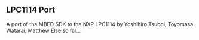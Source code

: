 LPC1114 Port
--------------
A port of the MBED SDK to the NXP LPC1114 by Yoshihiro Tsuboi, Toyomasa Watarai, Matthew Else so far...
